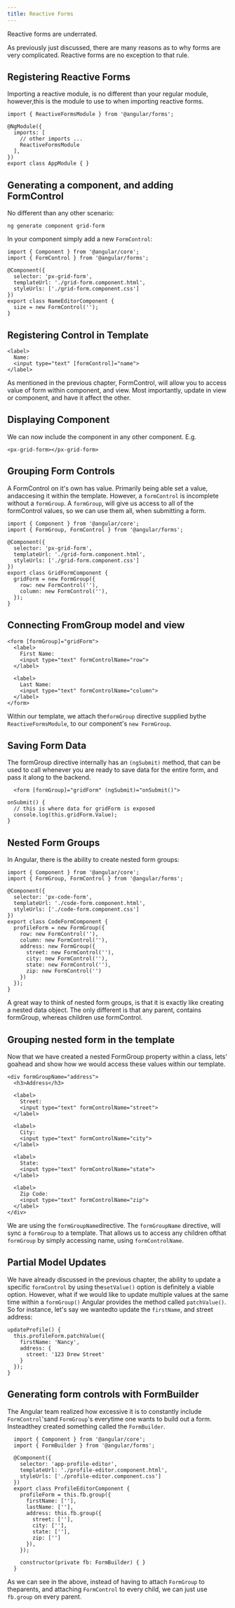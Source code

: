 ```yaml
---
title: Reactive Forms
---
```


Reactive forms are underrated.

As previously just discussed, there are many reasons as to why forms are
very complicated. Reactive forms are no exception to that rule.

 Registering Reactive Forms 
---------------------------

Importing a reactive module, is no different than your regular module,
however,this is the module to use to when importing reactive forms.

    import { ReactiveFormsModule } from '@angular/forms';

    @NgModule({
      imports: [
        // other imports ...
        ReactiveFormsModule
      ],
    })
    export class AppModule { }

Generating a component, and adding FormControl
----------------------------------------------

No different than any other scenario:

    ng generate component grid-form 

In your component simply add a new `FormControl`:

    import { Component } from '@angular/core';
    import { FormControl } from '@angular/forms';

    @Component({
      selector: 'px-grid-form',
      templateUrl: './grid-form.component.html',
      styleUrls: ['./grid-form.component.css']
    })
    export class NameEditorComponent {
      size = new FormControl('');
    }

Registering Control in Template
-------------------------------

    <label>
      Name:
      <input type="text" [formControl]="name">
    </label>

As mentioned in the previous chapter, FormControl, will allow you to
access value of form within component, and view. Most importantly,
update in view or component, and have it affect the other.

 Displaying Component 
---------------------

We can now include the component in any other component. E.g.

``` {caption="app.component.html"}
<px-grid-form></px-grid-form>  
```

 Grouping Form Controls 
-----------------------

A FormControl on it's own has value. Primarily being able set a value,
andaccesing it within the template. However, a `formControl` is
incomplete without a `formGroup`. A `formGroup`, will give us access to
all of the formControl values, so we can use them all, when submitting a
form.

    import { Component } from '@angular/core';
    import { FormGroup, FormControl } from '@angular/forms';
     
    @Component({
      selector: 'px-grid-form',
      templateUrl: './grid-form.component.html',
      styleUrls: ['./grid-form.component.css']
    })
    export class GridFormComponent {
      gridForm = new FormGroup({
        row: new FormControl(''),
        column: new FormControl(''),
      });
    }

 Connecting FromGroup model and view 
------------------------------------

    <form [formGroup]="gridForm">
      <label>
        First Name:
        <input type="text" formControlName="row">
      </label>

      <label>
        Last Name:
        <input type="text" formControlName="column">
      </label>
    </form>

Within our template, we attach the`formGroup` directive supplied bythe
`ReactiveFormsModule`, to our component's `new FormGroup`.

Saving Form Data
----------------

The formGroup directive internally has an `(ngSubmit)` method, that can
be used to call whenever you are ready to save data for the entire form,
and pass it along to the backend.

``` {caption="code-form.component.html"}
  <form [formGroup]="gridForm" (ngSubmit)="onSubmit()">
```

``` {caption="grid-form.component.ts"}
onSubmit() {
  // this is where data for gridForm is exposed
  console.log(this.gridForm.Value);
}
```

 Nested Form Groups 
-------------------

In Angular, there is the ability to create nested form groups:

``` {caption="px-code-form.component.ts"}
import { Component } from '@angular/core';
import { FormGroup, FormControl } from '@angular/forms';

@Component({
  selector: 'px-code-form',
  templateUrl: './code-form.component.html',
  styleUrls: ['./code-form.component.css']
})
export class CodeFormComponent {
  profileForm = new FormGroup({
    row: new FormControl(''),
    column: new FormControl(''),
    address: new FormGroup({
      street: new FormControl(''),
      city: new FormControl(''),
      state: new FormControl(''),
      zip: new FormControl('')
    })
  });
}
```

A great way to think of nested form groups, is that it is exactly like
creating a nested data object. The only different is that any parent,
contains formGroup, whereas children use formControl.

 Grouping nested form in the template 
-------------------------------------

Now that we have created a nested FormGroup property within a class,
lets' goahead and show how we would access these values within our
template.

    <div formGroupName="address">
      <h3>Address</h3>

      <label>
        Street:
        <input type="text" formControlName="street">
      </label>

      <label>
        City:
        <input type="text" formControlName="city">
      </label>
      
      <label>
        State:
        <input type="text" formControlName="state">
      </label>

      <label>
        Zip Code:
        <input type="text" formControlName="zip">
      </label>
    </div>

We are using the `formGroupName`directive. The `formGroupName`
directive, will sync a `formGroup` to a template. That allows us to
access any children ofthat `formGroup` by simply accessing name, using
`formControlName`.

 Partial Model Updates 
----------------------

We have already discussed in the previous chapter, the ability to update
a specific `formControl` by using the`setValue()` option is definitely a
viable option. However, what if we would like to update multiple values
at the same time within a `formGroup()` Angular provides the method
called `patchValue()`. So for instance, let's say we wantedto update the
`firstName`, and street address:

    updateProfile() {
      this.profileForm.patchValue({
        firstName: 'Nancy',
        address: {
          street: '123 Drew Street'
        }
      });
    }

 Generating form controls with FormBuilder 
------------------------------------------

The Angular team realized how excessive it is to constantly include
`FormControl`'sand `FormGroup`'s everytime one wants to build out a
form. Insteadthey created something called the `FormBuilder`.

      import { Component } from '@angular/core';
      import { FormBuilder } from '@angular/forms';
      
      @Component({
        selector: 'app-profile-editor',
        templateUrl: './profile-editor.component.html',
        styleUrls: ['./profile-editor.component.css']
      })
      export class ProfileEditorComponent {
        profileForm = this.fb.group({
          firstName: [''],
          lastName: [''],
          address: this.fb.group({
            street: [''],
            city: [''],
            state: [''],
            zip: ['']
          }),
        });
      
        constructor(private fb: FormBuilder) { }
      }  

As we can see in the above, instead of having to attach `FormGroup` to
theparents, and attaching `FormControl` to every child, we can just use
`fb.group` on every parent.
